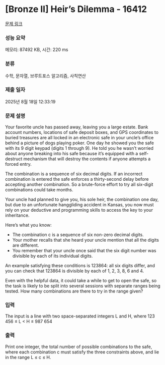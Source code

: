 # [Bronze II] Heir’s Dilemma - 16412 

[문제 링크](https://www.acmicpc.net/problem/16412) 

### 성능 요약

메모리: 87492 KB, 시간: 220 ms

### 분류

수학, 문자열, 브루트포스 알고리즘, 사칙연산

### 제출 일자

2025년 8월 18일 12:33:19

### 문제 설명

<p>Your favorite uncle has passed away, leaving you a large estate. Bank account numbers, locations of safe deposit boxes, and GPS coordinates to buried treasures are all locked in an electronic safe in your uncle’s office behind a picture of dogs playing poker. One day he showed you the safe with its 9 digit keypad (digits 1 through 9). He told you he wasn’t worried about anyone breaking into his safe because it’s equipped with a self-destruct mechanism that will destroy the contents if anyone attempts a forced entry.</p>

<p>The combination is a sequence of six decimal digits. If an incorrect combination is entered the safe enforces a thirty-second delay before accepting another combination. So a brute-force effort to try all six-digit combinations could take months.</p>

<p>Your uncle had planned to give you, his sole heir, the combination one day, but due to an unfortunate hanggliding accident in Kansas, you now must rely on your deductive and programming skills to access the key to your inheritance.</p>

<p>Here’s what you know:</p>

<ul>
	<li>The combination c is a sequence of six non-zero decimal digits.</li>
	<li>Your mother recalls that she heard your uncle mention that all the digits are different.</li>
	<li>You remember that your uncle once said that the six digit number was divisible by each of its individual digits.</li>
</ul>

<p>An example satisfying these conditions is 123864: all six digits differ, and you can check that 123864 is divisible by each of 1, 2, 3, 8, 6 and 4.</p>

<p>Even with the helpful data, it could take a while to get to open the safe, so the task is likely to be split into several sessions with separate ranges being tested. How many combinations are there to try in the range given?</p>

### 입력 

 <p>The input is a line with two space-separated integers L and H, where 123 456 ≤ L < H ≤ 987 654</p>

### 출력 

 <p>Print one integer, the total number of possible combinations to the safe, where each combination c must satisfy the three constraints above, and lie in the range L ≤ c ≤ H.</p>


